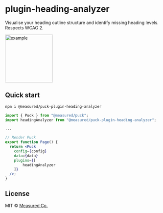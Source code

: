 # plugin-heading-analyzer

Visualise your heading outline structure and identify missing heading levels. Respects WCAG 2.

<img src="https://i.imgur.com/POqtgHu.jpg" alt="example" width="156px" />

## Quick start

```sh
npm i @measured/puck-plugin-heading-analyzer
```

```jsx
import { Puck } from "@measured/puck";
import headingAnalyzer from "@measured/puck-plugin-heading-analyzer";

...

// Render Puck
export function Page() {
  return <Puck
    config={config}
    data={data}
    plugins={[
        headingAnalyzer
    ]}
  />;
}
```

## License

MIT © [Measured Co.](https://github.com/measuredco)
